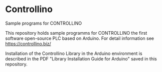 # Controllino
Sample programs for CONTROLLINO 

This repository holds sample programms for CONTROLLINO the first software open-source PLC based on Arduino.
For detail information see https://controllino.biz/

Installation of the Controllino Library in the Arduino environment is described in the PDF "Library Installation Guide for Arduino" saved in this repository.
